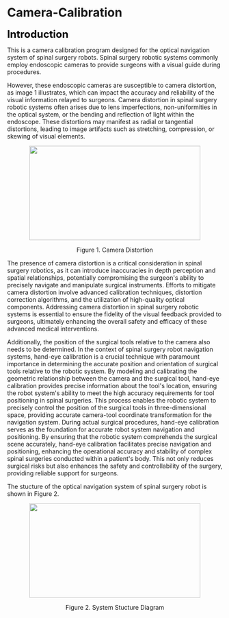 # Camera-Calibration
<font size=5 color=BLACK>**Introduction**</font>  
  
This is a camera calibration program designed for the optical navigation system of spinal surgery robots. Spinal surgery robotic systems commonly employ endoscopic cameras to provide surgeons with a visual guide during procedures.  
  
However, these endoscopic cameras are susceptible to camera distortion, as image 1 illustrates, which can impact the accuracy and reliability of the visual information relayed to surgeons. Camera distortion in spinal surgery robotic systems often arises due to lens imperfections, non-uniformities in the optical system, or the bending and reflection of light within the endoscope. These distortions may manifest as radial or tangential distortions, leading to image artifacts such as stretching, compression, or skewing of visual elements.   
<div align=center>
<img src="https://github.com/ShawnHYSun/Images/blob/main/Camera%20Distortion.png" width="400" height="220">
</div>
<p align="center">Figure 1. Camera Distortion</p>  
The presence of camera distortion is a critical consideration in spinal surgery robotics, as it can introduce inaccuracies in depth perception and spatial relationships, potentially compromising the surgeon's ability to precisely navigate and manipulate surgical instruments. Efforts to mitigate camera distortion involve advanced calibration techniques, distortion correction algorithms, and the utilization of high-quality optical components. Addressing camera distortion in spinal surgery robotic systems is essential to ensure the fidelity of the visual feedback provided to surgeons, ultimately enhancing the overall safety and efficacy of these advanced medical interventions.   
  
Additionally, the position of the surgical tools relative to the camera also needs to be determined. In the context of spinal surgery robot navigation systems, hand-eye calibration is a crucial technique with paramount importance in determining the accurate position and orientation of surgical tools relative to the robotic system. By modeling and calibrating the geometric relationship between the camera and the surgical tool, hand-eye calibration provides precise information about the tool's location, ensuring the robot system's ability to meet the high accuracy requirements for tool positioning in spinal surgeries. This process enables the robotic system to precisely control the position of the surgical tools in three-dimensional space, providing accurate camera-tool coordinate transformation for the navigation system. During actual surgical procedures, hand-eye calibration serves as the foundation for accurate robot system navigation and positioning. By ensuring that the robotic system comprehends the surgical scene accurately, hand-eye calibration facilitates precise navigation and positioning, enhancing the operational accuracy and stability of complex spinal surgeries conducted within a patient's body. This not only reduces surgical risks but also enhances the safety and controllability of the surgery, providing reliable support for surgeons.  
  
The stucture of the optical navigation system of spinal surgery robot is shown in Figure 2.  
<div align=center>
<img src="https://github.com/ShawnHYSun/Images/blob/main/System%20Stucture.png" width="400" height="220">
</div>
<p align="center">Figure 2. System Stucture Diagram</p>  
